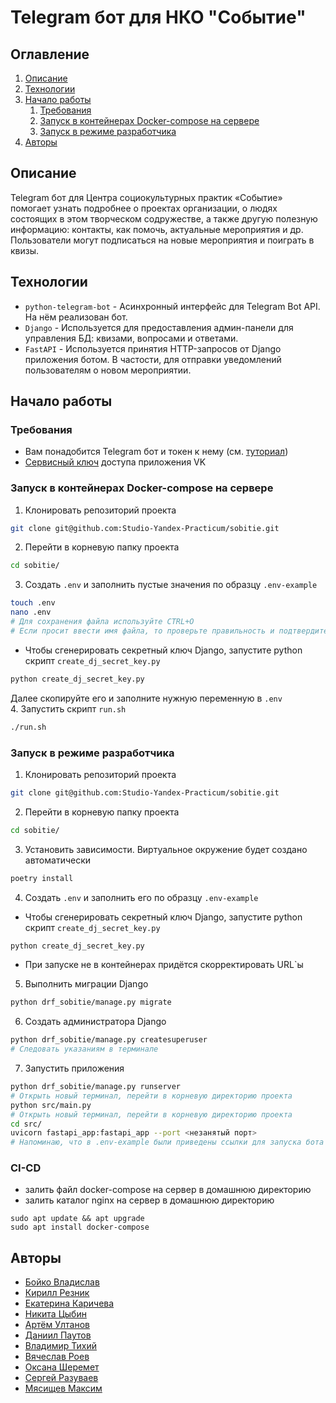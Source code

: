 # Telegram бот для НКО "Событие"
## Оглавление
1. [Описание](https://github.com/Studio-Yandex-Practicum/sobitie#описание)
2. [Технологии](https://github.com/Studio-Yandex-Practicum/sobitie#технологии)
3. [Начало работы](https://github.com/Studio-Yandex-Practicum/sobitie#начало-работы)
    1. [Требования](https://github.com/Studio-Yandex-Practicum/sobitie#требования)
    2. [Запуск в контейнерах Docker-compose на сервере](https://github.com/Studio-Yandex-Practicum/sobitie#запуск-в-контейнерах-docker-compose-на-сервере)
    3. [Запуск в режиме разработчика](https://github.com/Studio-Yandex-Practicum/sobitie#запуск-в-режиме-разработчика)
4. [Авторы](https://github.com/Studio-Yandex-Practicum/sobitie#авторы)
## Описание
Telegram бот для Центра социокультурных практик «Событие» помогает узнать подробнее о проектах организации, о людях состоящих в этом творческом содружестве, а также другую полезную информацию: контакты, как помочь, актуальные мероприятия и др. Пользователи могут подписаться на новые мероприятия и поиграть в квизы. 
## Технологии
- `python-telegram-bot` - Асинхронный интерфейс для Telegram Bot API. На нём реализован бот.
- `Django` - Используется для предоставления админ-панели для управления БД: квизами, вопросами и ответами.
- `FastAPI` - Используется принятия HTTP-запросов от Django приложения ботом. В частости, для отправки уведомлений пользователям о новом мероприятии.
## Начало работы
### Требования
- Вам понадобится Telegram бот и токен к нему (см. [туториал](https://core.telegram.org/bots/tutorial#obtain-your-bot-token))
- [Сервисный ключ](https://vk.com/faq11759) доступа приложения VK 
### Запуск в контейнерах Docker-compose на сервере
1. Клонировать репозиторий проекта
```BASH
git clone git@github.com:Studio-Yandex-Practicum/sobitie.git
```
2. Перейти в корневую папку проекта 
```BASH
cd sobitie/
```
3. Создать `.env` и заполнить пустые значения по образцу `.env-example`
```BASH
touch .env
nano .env
# Для сохранения файла используйте CTRL+O
# Если просит ввести имя файла, то проверьте правильность и подтвердите нажатием Enter
```
- Чтобы сгенерировать секретный ключ Django, запустите python скрипт `create_dj_secret_key.py`
```BASH
python create_dj_secret_key.py
```
Далее скопируйте его и заполните нужную переменную в `.env`  
4. Запустить скрипт `run.sh`
```BASH
./run.sh
```
### Запуск в режиме разработчика
1. Клонировать репозиторий проекта
```BASH
git clone git@github.com:Studio-Yandex-Practicum/sobitie.git
```
2. Перейти в корневую папку проекта
```BASH
cd sobitie/
```
3. Установить зависимости. Виртуальное окружение будет создано автоматически
```BASH
poetry install
```
4. Создать `.env` и заполнить его по образцу `.env-example`
- Чтобы сгенерировать секретный ключ Django, запустите python скрипт `create_dj_secret_key.py`
```BASH
python create_dj_secret_key.py
```
- При запуске не в контейнерах придётся скорректировать URL`ы
5. Выполнить миграции Django
```BASH
python drf_sobitie/manage.py migrate
```
6. Создать администратора Django
```BASH
python drf_sobitie/manage.py createsuperuser
# Следовать указаниям в терминале
```
7. Запустить приложения
```BASH
python drf_sobitie/manage.py runserver
# Открыть новый терминал, перейти в корневую директорию проекта
python src/main.py 
# Открыть новый терминал, перейти в корневую директорию проекта
cd src/
uvicorn fastapi_app:fastapi_app --port <незанятый порт>
# Напоминаю, что в .env-example были приведены ссылки для запуска бота в контейнерах, поэтому в .env их следовало скорректировать
```
### CI-CD
- залить файл docker-compose на сервер в домашнюю директорию
- залить каталог nginx на сервер в домашнюю директорию

```
sudo apt update && apt upgrade
sudo apt install docker-compose
```

## Авторы 
- [Бойко Владислав](https://github.com/bdwayne11)
- [Кирилл Резник](https://github.com/Invictus-7)
- [Екатерина Каричева](https://github.com/kh199)
- [Никита Цыбин](https://github.com/kellia1903)
- [Артём Ултанов](https://github.com/WayBro-54)
- [Даниил Паутов](https://github.com/TomatoInOil)
- [Владимир Тихий](https://github.com/vladimirramozin)
- [Вячеслав Роев](https://github.com/VyacheslavRoev)
- [Оксана Шеремет](https://github.com/sheremet-o)
- [Сергей Разуваев](https://github.com/RazuvaevSD)
- [Мясищев Максим](https://github.com/mnmyasis)

